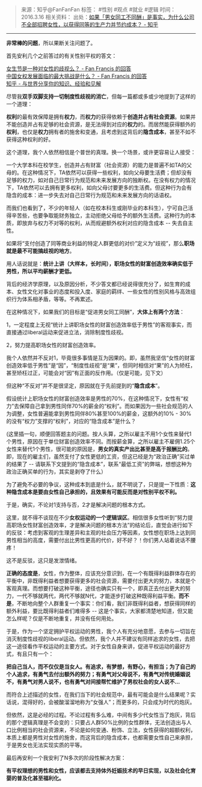 > 来源：知乎@FanFanFan
> 标签： #性别 #观点 #就业 #逻辑 
> 时间：2016.3.16
> 相关资料：
> 出处：[如果「男女同工不同酬」是事实，为什么公司不全部招聘女性，以获得同等的生产力并节约成本？ - 知乎](https://www.zhihu.com/question/41258743/answer/90914288?utm_campaign=&utm_medium=social&utm_oi=636468377439440896&utm_psn=1607021392108748800&utm_source=pro.mandu.enjoyreading&utm_id=0)
***

**非常棒的问题**，所以果断关注问题了。

首先安利几个之前答过的有关性别平权的答文：

[女生节是一种对女性的歧视么？ \- Fan Francis 的回答](https://www.zhihu.com/question/20831293/answer/89754211)  
[中国女权发展面临的最大挑战是什么？ \- Fan Francis 的回答](https://www.zhihu.com/question/30566381/answer/76826114)  
[知乎 \- 与世界分享你的知识、经验和见解](https://www.zhihu.com/question/37620710/answer/87157189)

尽管我**双手双脚支持一切制度性歧视的消亡**，但每一篇都或多或少地提到了这样的一个道理：

**权利**的最有效保障是拥有**权力**，而**权力**的获得依赖于**创造并占有社会资源**。如果并不能创造并占有足够的社会资源，是无法得到对应的**权力**的。而居然能获得额外的**权利**，也仅是**权力**拥有者的施舍和变通，且考虑到这背后的**隐含成本**，甚至不如不获得这种权利的好。

这个道理，我个人依然相信是个普世的真理。换一个场景，或许更容易让人接受：

一个大学本科在校学生，创造并占有财富（社会资源）的能力是普遍不如TA的父母的。在这种情况下，TA依然可以获得一些权利，如向父母要生活费；但却没有足够的权力，如对自己日常行为规范和未来发展方向的独断权。在没有权力的情况下，TA依然可以去拥有更多权利，如向父母讨要更多的生活费。但这种行为会有隐含的成本：进一步失去对自己日常行为规范和未来发展方向的话语权。

而我们也看到了，不少的年轻人（如在校本科生或刚毕业的本科生），宁可自己活得辛苦些，也要争取能财务独立，主动拒绝父母给予的额外生活费。这种行为的本质，即放弃与权力不对等的权利，从而规避额外权利对应的隐含成本 \-\- 失去自主性。

如果将“支付创造了同等商业利益的特定人群更低的对价”定义为“歧视”，那么**职场就是最不可能搞歧视的地方**。

用人话说就是：**统计上讲（大样本，长时间），职场女性的财富创造效率确实低于男性，所以平均薪酬才更低。**

背后的经济学原理，以及原因分析，不少答文都已经说得很充分了，如生育的成本、女性文化对事业的态度和投入度、家庭的羁绊、一些女性的性别风格与高效组织行为体系相矛盾，等等。不再累述。

在这种情况下，如果我们的目标是“促进男女同工同酬”，**大体上有两个方法**：

1，一定程度上无视“统计上讲职场女性的财富创造效率低于男性”的客观事实，而直接通过liberal运动来促进立法，消除制度性歧视。

2，努力提高职场女性的财富创造效率。

我个人依然并不反对1，毕竟很多事情是互为因果的。即，虽然我坚信“女性的财富创造效率低于男性”是“因”，“制度性歧视”是“果”，但同时相信对“果”的人为矫枉，甚至矫枉过正，可能会对“因”有正面的反作用。（仅是可能，见下文）

但这种“不反对”并不是很坚定，原因就在于先前提到的“**隐含成本**”。

假设统计上职场女性的财富创造效率是男性的70%，在这种情况下，女性有“权力”去保障自己拿到男性同伴70%的薪金的“权利”。而如果因为一些社会规范的人为调整，女性普遍能拿到男性同伴80%甚至100%的薪金，这额外的10% - 30%的没有“权力”支撑的“权利”，对应的“隐含成本”是什么？

(这里插一句，顺便回答题主的问题。按人头算，之所以雇主不用1个女性来替代1个男性，原因在于单位财富创造效率不同。而按薪金算，之所以雇主不雇佣1.25个女性来替代1个男性，很可能的原因是，**男女的真实产出比甚至是高于报酬比的**。即，现在的雇主们，虽然支付了女性更低的工资，但这已经是为“政治正确”买过单的结果了 \-\- 请联系下文提到的“隐含成本”，联系“最低工资”的弊端，想想这种为政治正确买单的行为，其实是剥夺了什么）

为了避免不必要的争议，这种成本到底是什么，就不明说了，只是提一下性质：**这种隐含成本是要由女性自己承担的，且效果有可能反而是对性别平权不利。**

于是，确实，不论对1支持与否，2才是解决问题的根本方式。

这里，就不得不谈现在不少**女权运动的一个逻辑误区**。相信很多女性听到“努力提高职场女性财富创造效率，才是解决问题的根本方法”的结论后，直觉会进行如下的反驳：考虑到客观的生理差异和主观的社会压力等因素，女性想在职场上达到同男性相当的高度，需要付出比男性更高的代价，好不好？！你们男人站着说话不腰疼！

这不是反驳，这只是发泄情绪。

**正确的态度是**，女性，作为整体，应该充分意识到，在一个有既得利益群体存在的平衡中，非既得利益者想要获得更多的社会资源，需要付出更大的努力，本就是个客观真理。而想要打破这种平衡，途径也确实只有一个，即真正去付出更大的努力，一代不够就两代，两代不够就N代，才能逐步打破这种既得利益平衡。**而不是**，不断地向整个人群重复一个事实：你们看，我们非既得利益者，想获得同样的额外利益，要比既得利益者们难得多 \-\- 这是个事实，大家都清楚地知道，但又能怎么样呢？仅是不断地重复，并没有任何用处。

于是，作为一个坚定拥护平权运动的男性，我个人有充分地意愿，去参与一切旨在消灭制度性歧视的liberal运动。但依然，我个人并不建议有同样追求的女性，去把这一途径看作平权运动的主要方式。对于女性自身来讲，促进平权运动的最好方式，有且只有一个：

**把自己当人，而不仅仅是当女人。有追求，有梦想，有野心，有担当；为了自己的个人追求，有勇气去付出额外的努力；有勇气对父母说不，有勇气对传统婚姻说不，有勇气对男人说不，也有勇气对间接帮忙维护了男权社会的女人说不...**

而符合上述描述的女性，在我们当下的社会规范中，最有可能会是什么结果呢？实话说，混得好的，会被酸溜溜地称为“女强人”；而更多的，只会成为时代的炮灰。

但依然，这是必经的过程。不论过程有多么难，中间有多少代女性当了炮灰，背后的那个逻辑真理是不会变的：只要占人群50%比例的女性群体，无法创造出与人口比例相当的社会资源来，不论是如何变通、粉饰、立法，女性获得的超额权利，本质上都是男性对女性的施舍，而这背后的隐含成本，也都需要女性自己来承担，于是男女也无法实现实质的平等。

最后再安利一个我安利了N多次的阶段性解决方案：

**有平权理想的男性和女性，应该都去支持体外妊娠技术的早日实现，以及社会化育婴的普及化甚至福利化。**